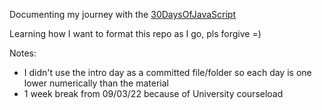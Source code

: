 Documenting my journey with the [30DaysOfJavaScript](https://github.com/Asabeneh/30-Days-Of-JavaScript) 

Learning how I want to format this repo as I go, pls forgive =)

Notes:
- I didn't use the intro day as a committed file/folder so each day is one lower numerically than the material
- 1 week break from 09/03/22 because of University courseload